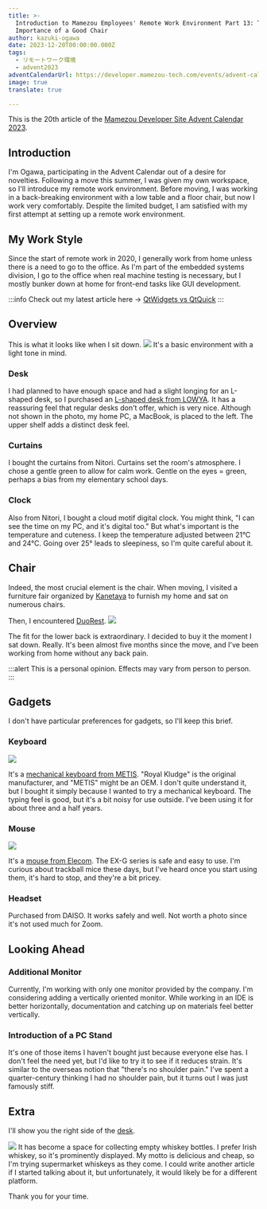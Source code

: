 ```yaml
---
title: >-
  Introduction to Mamezou Employees' Remote Work Environment Part 13: The
  Importance of a Good Chair
author: kazuki-ogawa
date: 2023-12-20T00:00:00.000Z
tags:
  - リモートワーク環境
  - advent2023
adventCalendarUrl: https://developer.mamezou-tech.com/events/advent-calendar/2023/
image: true
translate: true

---
```





This is the 20th article of the [Mamezou Developer Site Advent Calendar 2023](/events/advent-calendar/2023/).

## Introduction
I'm Ogawa, participating in the Advent Calendar out of a desire for novelties. Following a move this summer, I was given my own workspace, so I'll introduce my remote work environment. Before moving, I was working in a back-breaking environment with a low table and a floor chair, but now I work very comfortably. Despite the limited budget, I am satisfied with my first attempt at setting up a remote work environment.

## My Work Style
Since the start of remote work in 2020, I generally work from home unless there is a need to go to the office. As I'm part of the embedded systems division, I go to the office when real machine testing is necessary, but I mostly bunker down at home for front-end tasks like GUI development.

:::info
Check out my latest article here -> [QtWidgets vs QtQuick](https://developer.mamezou-tech.com/robotics/gui/qtwidget-vs-qtquick/)
:::

## Overview
This is what it looks like when I sit down.
![](/img/blogs/2023/1214_remote-env013_001.png)
It's a basic environment with a light tone in mind.

### Desk
I had planned to have enough space and had a slight longing for an L-shaped desk, so I purchased an [L-shaped desk from LOWYA](https://amzn.asia/d/6Ymxjyp). It has a reassuring feel that regular desks don't offer, which is very nice. Although not shown in the photo, my home PC, a MacBook, is placed to the left. The upper shelf adds a distinct desk feel.

### Curtains
I bought the curtains from Nitori. Curtains set the room's atmosphere. I chose a gentle green to allow for calm work. Gentle on the eyes = green, perhaps a bias from my elementary school days.

### Clock
Also from Nitori, I bought a cloud motif digital clock. You might think, "I can see the time on my PC, and it's digital too." But what's important is the temperature and cuteness. I keep the temperature adjusted between 21°C and 24°C. Going over 25° leads to sleepiness, so I'm quite careful about it.

## Chair
Indeed, the most crucial element is the chair. When moving, I visited a furniture fair organized by [Kanetaya](https://www.kanetaya.com/makuhari_messe/) to furnish my home and sat on numerous chairs.

Then, I encountered [DuoRest](http://www.duorest.jp/).
![](/img/blogs/2023/1214_remote-env013_002.png)

The fit for the lower back is extraordinary. I decided to buy it the moment I sat down. Really. It's been almost five months since the move, and I've been working from home without any back pain.

:::alert
This is a personal opinion. Effects may vary from person to person.
:::

## Gadgets
I don't have particular preferences for gadgets, so I'll keep this brief.

### Keyboard
![](/img/blogs/2023/1214_remote-env013_003.png)

It's a [mechanical keyboard from METIS](https://www.amazon.co.jp/METIS-%E3%83%A1%E3%82%AB%E3%83%8B%E3%82%AB%E3%83%AB%E3%82%AD%E3%83%BC%E3%83%9C%E3%83%BC%E3%83%89-%E3%82%B2%E3%83%BC%E3%83%9F%E3%83%B3%E3%82%B0%E3%82%AD%E3%83%BC%E3%83%9C%E3%83%BC%E3%83%89-Bluetooth-LED%E3%83%90%E3%83%83%E3%82%AF%E3%83%A9%E3%82%A4%E3%83%88/dp/B07PQ2ZFBM). "Royal Kludge" is the original manufacturer, and "METIS" might be an OEM. I don't quite understand it, but I bought it simply because I wanted to try a mechanical keyboard. The typing feel is good, but it's a bit noisy for use outside. I've been using it for about three and a half years.

### Mouse
![](/img/blogs/2023/1214_remote-env013_004.png)

It's a [mouse from Elecom](https://elecom.co.jp/products/M-XGM10DBBK.html). The EX-G series is safe and easy to use. I'm curious about trackball mice these days, but I've heard once you start using them, it's hard to stop, and they're a bit pricey.

### Headset
Purchased from DAISO. It works safely and well. Not worth a photo since it's not used much for Zoom.

## Looking Ahead

### Additional Monitor
Currently, I'm working with only one monitor provided by the company. I'm considering adding a vertically oriented monitor. While working in an IDE is better horizontally, documentation and catching up on materials feel better vertically.

### Introduction of a PC Stand
It's one of those items I haven't bought just because everyone else has. I don't feel the need yet, but I'd like to try it to see if it reduces strain. It's similar to the overseas notion that "there's no shoulder pain." I've spent a quarter-century thinking I had no shoulder pain, but it turns out I was just famously stiff.

## Extra
I'll show you the right side of the [desk](#デスク).

![](/img/blogs/2023/1214_remote-env013_005.png)
It has become a space for collecting empty whiskey bottles. I prefer Irish whiskey, so it's prominently displayed. My motto is delicious and cheap, so I'm trying supermarket whiskeys as they come. I could write another article if I started talking about it, but unfortunately, it would likely be for a different platform.

Thank you for your time.
